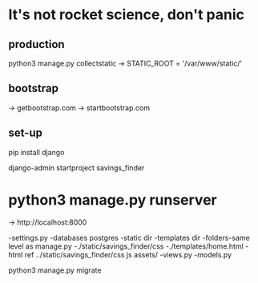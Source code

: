 # It's not rocket science, don't panic

## production

python3 manage.py collectstatic
-> STATIC_ROOT = '/var/www/static/' 

## bootstrap
-> getbootstrap.com
-> startbootstrap.com

<!-- 
{% load static %}
{link rel='stylesheet' href='{% static 'bootstrap.min.css' %}'}
<script src='{% static 'bootstrap.min.js' %}'></script>
-->

## set-up 

pip install django

django-admin startproject savings_finder

# python3 manage.py runserver

-> http://localhost:8000


-settings.py 
    -databases postgres 
    -static dir
    -templates dir
-folders-same level as manage.py
    -./static/savings_finder/css 
    -./templates/home.html
        -html ref ../static/savings_finder/css js assets/
-views.py
-models.py

python3 manage.py migrate



